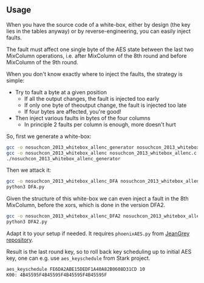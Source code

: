 Usage
-----

When you have the source code of a white-box, either by design (the key lies in the tables anyway) or by reverse-engineering, you can easily inject faults.

The fault must affect one single byte of the AES state between the last two MixColumn operations, i.e. after MixColumn of the 8th round and before MixColumn of the 9th round.

When you don't know exactly where to inject the faults, the strategy is simple:

 * Try to fault a byte at a given position
   * If all the output changes, the fault is injected too early
   * If only one byte of theoutput change, the fault is injected too late
   * If four bytes are affected, you're good!
 * Then inject various faults in bytes of the four columns
   * In principle 2 faults per column is enough, more doesn't hurt

So, first we generate a white-box:

```bash
gcc -o nosuchcon_2013_whitebox_allenc_generator nosuchcon_2013_whitebox_allenc_generator.c
gcc -o nosuchcon_2013_whitebox_allenc nosuchcon_2013_whitebox_allenc.c
./nosuchcon_2013_whitebox_allenc_generator
```

Then we attack it:

```bash
gcc -o nosuchcon_2013_whitebox_allenc_DFA nosuchcon_2013_whitebox_allenc_DFA.c
python3 DFA.py
```

Given the structure of this white-box we can even inject a fault in the 8th MixColumn, before the xors, which is done in the version DFA2.

```bash
gcc -o nosuchcon_2013_whitebox_allenc_DFA2 nosuchcon_2013_whitebox_allenc_DFA2.c
python3 DFA2.py
```

Adapt it to your setup if needed. It requires ```phoenixAES.py``` from [JeanGrey repository](https://github.com/SideChannelMarvels/JeanGrey).

Result is the last round key, so to roll back key scheduling up to initial AES key, one can e.g. use ```aes_keyschedule``` from Stark project.

```bash
aes_keyschedule FE6DA2ABE15DEDF1A40A82B0608D31CD 10
K00: 4B45595F4B45595F4B45595F4B45595F
```
